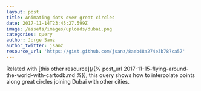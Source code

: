 ```yaml
---
layout: post
title: Animating dots over great circles
date: 2017-11-14T23:45:27.599Z
image: /assets/images/uploads/dubai.png
categories: query
author: Jorge Sanz
author_twitter: jsanz
resource_url: 'https://gist.github.com/jsanz/8aeb48a274e3b787ca57'
---
```

Related with [this other resource](/{% post_url 2017-11-15-flying-around-the-world-with-cartodb.md %}), this query shows how to interpolate points along great circles joining Dubai with other cities.
